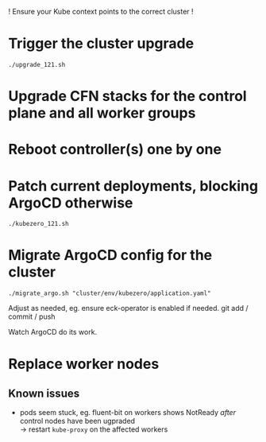! Ensure your Kube context points to the correct cluster !

# Trigger the cluster upgrade
`./upgrade_121.sh`

# Upgrade CFN stacks for the control plane and all worker groups

# Reboot controller(s) one by one

# Patch current deployments, blocking ArgoCD otherwise
`./kubezero_121.sh`

# Migrate ArgoCD config for the cluster
`./migrate_argo.sh "cluster/env/kubezero/application.yaml"`

Adjust as needed, eg. ensure eck-operator is enabled if needed.
git add / commit / push

Watch ArgoCD do its work.

# Replace worker nodes 

## Known issues
- pods seem stuck, eg. fluent-bit on workers shows NotReady *after* control nodes have been ugpraded  
  -> restart `kube-proxy` on the affected workers
